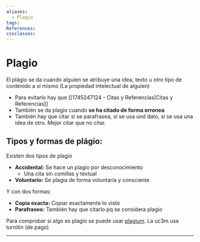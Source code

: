 ```yaml
---
aliases:
  - Plagio
tags:
References:
cssclasses:
---
```

# Plagio
El plágio se da cuando alguien se atribuye una idea, texto u otro tipo de contenido a si mismo (La propiedad intelectual de alguien)
+ Para evitarlo hay que [[1745247124 - Citas y Referencias|Citas y Referencias]]
+ También se da plagio cuando **se ha citado de forma erronea**
+ También hay que citar si se parafrasea, si se usa und dato, si se usa una idea de otro. Mejor citar que no citar. 

## Tipos y formas de plágio:
Existen dos tipos de plagio
+ **Accidental:** Se hace un plagio por desconocimiento
	+ Una cita sin comillas y textual
+ **Voluntario:** Se plagia de forma voluntaria y consciente

Y con dos formas:
+ **Copia exacta:** Copiar exactamente lo visto
+ **Parafraseo:** También hay que citarlo pq se considera plagio

Para comprobar si algo es plagio se puede usar [plagium](https://www.plagium.com/). La uc3m usa turnitin (de pago)
***